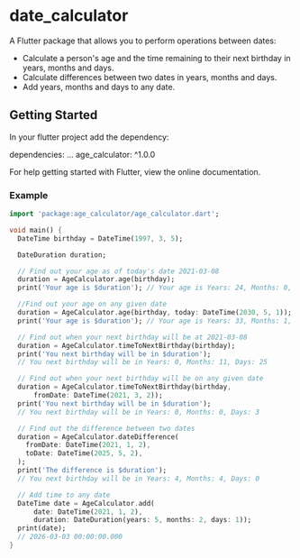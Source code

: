 # date_calculator

A Flutter package that allows you to perform operations between dates:
- Calculate a person's age and the time remaining to their next birthday in years, months and days. 
- Calculate differences between two dates in years, months and days.
- Add years, months and days to any date.

## Getting Started

In your flutter project add the dependency:

dependencies:
  ...
  age_calculator: ^1.0.0

For help getting started with Flutter, view the online documentation.

### Example

```dart
import 'package:age_calculator/age_calculator.dart';

void main() {
  DateTime birthday = DateTime(1997, 3, 5);

  DateDuration duration;

  // Find out your age as of today's date 2021-03-08
  duration = AgeCalculator.age(birthday);
  print('Your age is $duration'); // Your age is Years: 24, Months: 0, Days: 3

  //Find out your age on any given date
  duration = AgeCalculator.age(birthday, today: DateTime(2030, 5, 1));
  print('Your age is $duration'); // Your age is Years: 33, Months: 1, Days: 26

  // Find out when your next birthday will be at 2021-03-08
  duration = AgeCalculator.timeToNextBirthday(birthday);
  print('You next birthday will be in $duration');
  // You next birthday will be in Years: 0, Months: 11, Days: 25

  // Find out when your next birthday will be on any given date
  duration = AgeCalculator.timeToNextBirthday(birthday,
      fromDate: DateTime(2021, 3, 2));
  print('You next birthday will be in $duration');
  // You next birthday will be in Years: 0, Months: 0, Days: 3

  // Find out the difference between two dates
  duration = AgeCalculator.dateDifference(
    fromDate: DateTime(2021, 1, 2),
    toDate: DateTime(2025, 5, 2),
  );
  print('The difference is $duration');
  // You next birthday will be in Years: 4, Months: 4, Days: 0

  // Add time to any date
  DateTime date = AgeCalculator.add(
      date: DateTime(2021, 1, 2),
      duration: DateDuration(years: 5, months: 2, days: 1));
  print(date);
  // 2026-03-03 00:00:00.000
}
```
